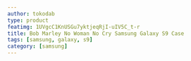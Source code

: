 ```yaml
---
author: tokodab
type: product
featimg: 1UVgcC1KnUSGu7yktjeqRjI-uIV5C_t-r
title: Bob Marley No Woman No Cry Samsung Galaxy S9 Case
tags: [samsung, galaxy, s9]
category: [samsung]
---
```

